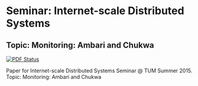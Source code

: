 # Seminar: Internet-scale Distributed Systems
## Topic: Monitoring: Ambari and Chukwa

[![PDF Status](https://www.sharelatex.com/github/repos/jpbernius/TUM-Paper-Monitoring-Ambari-Chukwa/builds/latest/badge.svg)](https://www.sharelatex.com/github/repos/jpbernius/TUM-Paper-Monitoring-Ambari-Chukwa/builds/latest/output.pdf)

Paper for Internet-scale Distributed Systems Seminar @ TUM Summer 2015.
Topic: Monitoring: Ambari and Chukwa
